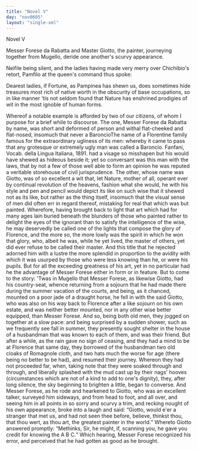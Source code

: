 ```yaml
---
title: "Novel V"
day: "nov0605"
layout: "single-xml"
---
```

<div id="nov0605" type="novella" who="panfilo"><head>Novel V</head><argument><p><milestone id="p06050001"/><!--(i)-->Messer Forese da Rabatta and Master Giotto, the
painter, journeying together from Mugello, deride one another's scurvy
appearance.<!--(/i)--></p></argument><div3 type="commentary" who="author"><p><milestone id="p06050002"/><!--(sc)-->Neifile<!--(/sc)--> being silent, and the ladies having made
	very merry over Chichibio's retort, Pamfilo at the queen's command thus spoke:</p></div3><div3 type="commentary" who="panfilo"><p><milestone id="p06050003"/>Dearest ladies, if Fortune, as Pampinea has shewn us, does sometimes
	hide treasures most rich of native worth in the obscurity of base occupations, so in like
	manner 'tis not seldom found that Nature has enshrined prodigies of wit in the most
	ignoble of human forms.</p></div3><p><milestone id="p06050004"/>Whereof a notable example is afforded by two of our citizens,
 of whom I purpose for a brief while to discourse. The one, Messer Forese da Rabatta by
 name, was short and deformed of person and withal flat-cheeked and flat-nosed, insomuch
 that never a Baroncio<note>The name of a Florentine family famous for the extraordinary
 ugliness of its men: whereby it came to pass that any grotesque or extremely ugly man was
 called a Baroncio. Fanfani, <!--(i)-->Vocab. della Lingua Italiana<!--(/i)-->,
 1891.</note> had a visage so misshapen but his would have shewed as hideous beside it;
 yet so conversant was this man with the laws, that by not a few of those well able to
 form an opinion he was reputed a veritable storehouse of civil jurisprudence. 
<milestone id="p06050005"/>The other, whose name was Giotto, was of so excellent a wit that, let
 Nature, mother of all, operant ever by continual revolution of the heavens, fashion what
 she would, he with his style and pen and pencil would depict its like on such wise that
 it shewed not as its like, but rather as the thing itself, insomuch that the visual sense
 of men did often err in regard thereof, mistaking for real that which was but
 painted. <milestone id="p06050006"/>Wherefore, having brought back to light that art which
 had for many ages lain buried beneath the blunders of those who painted rather to delight
 the eyes of the ignorant than to satisfy the intelligence of the wise, he may deservedly
 be called one of the lights that compose the glory of <pb n="86"/>Florence, and the more
 so, the more lowly was the spirit in which he won that glory, who, albeit he was, while
 he yet lived, the master of others, yet did ever refuse to be called their
 master. <milestone id="p06050007"/>And this title that he rejected adorned him with a
 lustre the more splendid in proportion to the avidity with which it was usurped by those
 who were less knowing than he, or were his pupils. <milestone id="p06050008"/>But for all
 the exceeding greatness of his art, yet in no particular had he the advantage of Messer
 Forese either in form or in feature. But to come to the story: 
<milestone id="p06050009"/>'Twas in Mugello that Messer Forese, as likewise Giotto, had his
 country-seat, whence returning from a sojourn that he had made there during the summer
 vacation of the courts, and being, as it chanced, mounted on a poor jade of a draught
 horse, he fell in with the said Giotto, who was also on his way back to Florence after a
 like sojourn on his own estate, and was neither better mounted, nor in any other wise
 better equipped, than Messer Forese. And so, being both old men, they jogged on together
 at a slow pace: <milestone id="p06050010"/>and being surprised by a sudden shower, such as
 we frequently see fall in summer, they presently sought shelter in the house of a
 husbandman that was known to each of them, and was their friend. 
    <milestone id="p06050011"/>But after a while, as the rain gave no sign of ceasing, and they had a
 mind to be at Florence that same day, they borrowed of the husbandman two old cloaks of
 Romagnole cloth, and two hats much the worse for age (there being no better to be had),
 and resumed their journey.  <milestone id="p06050012"/>Whereon they had not proceeded far,
 when, taking note that they were soaked through and through, and liberally splashed with
 the mud cast up by their nags' hooves (circumstances which are not of a kind to add to
 one's dignity), they, after long silence, the sky beginning to brighten a little, began
 to converse. <milestone id="p06050013"/>And Messer Forese, as he rode and hearkened to
 Giotto, who was an excellent talker, surveyed him sideways, and from head to foot, and
 all over, and seeing him in all points in so sorry and scurvy a trim, and recking nought
 of his own appearance, broke into a laugh and said: <milestone id="p06050014"/><q direct="unspecified">Giotto,
 would e'er a stranger that met us, and had not seen thee before, believe, thinkst thou,
 that thou wert, as thou art, the greatest painter in the world.</q>
<milestone id="p06050015"/>Whereto Giotto answered promptly: <q direct="unspecified">Methinks, Sir, he might, if, scanning
 you, he gave you credit for knowing the A B C.</q> <milestone id="p06050016"/>Which
 hearing, Messer Forese recognized his error, and perceived that he had gotten as good as
 he brought.</p></div>